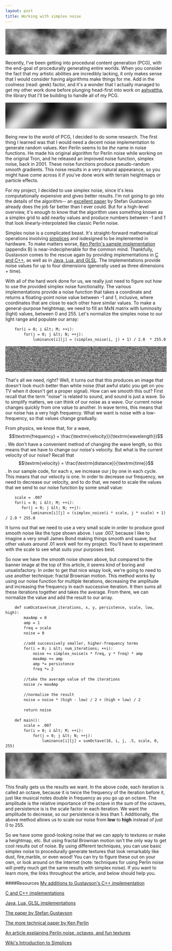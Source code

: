 ```yaml
---
layout: post
title: Working with simplex noise
---
```


![banner](/images/simplex_noise/banner.png)

Recently, I've been getting into procedural content generation (PCG), with the end-goal of procedurally generating entire worlds.  When you consider the fact that my artistic abilities are incredibly lacking, it only makes sense that I would consider having algorithms make things for me.  Add in the coolness (read: geek) factor, and it's a wonder that I actually managed to get my other work done before plunging head-first into work on [ashvattha](http://github.com/cmaher/ashvattha/tree/cpp/src), the library that I'll be building to handle all of my PCG.

![smooth noise](/images/simplex_noise/smooth.png)

Being new to the world of PCG, I decided to do some research.  The first thing I learned was that I would need a decent noise implementation to generate random values.  Ken Perlin seems to be *the* name in noise functions.  He made his original algorithm for Perlin noise while working on the original Tron, and he released an improved noise function, simplex noise, back in 2001. These noise functions produce pseudo-random smooth gradients.  This noise results in a very natural appearance, so you might have come across it if you've done work with terrain heightmaps or particle effects.

For my project, I decided to use simplex noise, since it's less computationally expensive and gives better results.  I'm not going to go into the details of the algorithm-- an [excellent paper](http://www.itn.liu.se/~stegu/simplexnoise/simplexnoise.pdf) by Stefan Gustavson already does the job far better than I ever could. But for a high-level overview, it's enough to know that the algorithm uses something known as a simplex grid to add nearby values and produce numbers between -1 and 1 that look linearly-interpolated like classic Perlin noise.

Simplex noise is a complicated beast.  It's straight-forward mathematical operations involving [simplices](http://en.wikipedia.org/wiki/Simplex) and isdesigned to be implemented in hardware.  To make matters worse, [Ken Perlin's sample implementation](http://www.csee.umbc.edu/~olano/s2002c36/ch02.pdf) (appendix B) is near-indecipherable for the common mind. Thankfully, Gustavson comes to the rescue again by providing implementations in [C and C++](http://staffwww.itn.liu.se/~stegu/aqsis/aqsis-newnoise/), as well as in [Java, Lua, and GLSL](http://webstaff.itn.liu.se/~stegu/simplexnoise).  The implementations provide noise values for up to four dimensions (generally used as three dimensions + time).

With all of the hard work done for us, we really just need to figure out how to use the provided simplex noise functionality.  The various implementations provide a noise function that takes a coordinate and returns a floating-point noise value between -1 and 1, inclusive, where coordinates that are close to each other have similar values.  To make a general-purpose heightmap, we need to fill an MxN matrix with luminosity (light) values, between 0 and 255.  Let's normalize the simplex noise to our light range and populate our array:

        for(i = 0; i &lt; M; ++i):
            for(j = 0; j &lt; N; ++j):
                luminance[i][j] = (simplex_noise(i, j) + 1) / 2.0  * 255.0

![static noise](/images/simplex_noise/static.png)

That's all we need, right?  Well, it turns out that this produces an image that doesn't look much better than white noise (that awful static you get on you TV when it doesn't get a proper signal).  How can we smooth this out?  First recall that the term "noise" is related to sound, and sound is just a wave.  So to simplify matters, we can think of our noise as a wave. Our current noise changes quickly from one value to another.  In wave terms, this means that our noise has a very high frequency.  What we want is noise with a low-frequency, so that values change gradually.

From physics, we know that, for a wave, $$\textrm{frequency} = \frac{\textrm{velocity}}{\textrm{wavelength}}$$.  We don't have a convenient method of changing the wave length, so this means that we have to change our noise's velocity.  But what is the current velocity of our noise?  Recall that $$\textrm{velocity} = \frac{\textrm{distance}}{\textrm{time}}$$.  In our sample code, for each x, we increase our j by one in each cycle.  This means that our velocity is one.  In order to decrease our frequency, we need to decrease our velocity, and to do that, we need to scale the values that we send to our noise function by some small value:

        scale = .007
        for(i = 0; i &lt; M; ++i):
           for(j = 0; j &lt; N; ++j):
               luminance[i][j] = (simplex_noise(i * scale, j * scale) + 1) / 2.0 * 255.0

It turns out that we need to use a very small scale in order to produce good smooth noise like the type shown above.  I use .007, because I like to imagine a very small James Bond making things smooth and suave, but other values around .01 work well for my project.  You'll have to experiment with the scale to see what suits your purposes best.

So now we have the smooth noise shown above, but compared to the banner image at the top of this article, it seems kind of boring and unsatisfactory.  In order to get that nice wispy look, we're going to need to use another technique: fractal Brownian motion.  This method works by using our noise function for multiple iterations, decreasing the amplitude and increasing the frequency in each successive iteration.  It then sums all these iterations together and takes the average.  From there, we can normalize the value and add the result to our array. 

        def sumOcatave(num_iterations, x, y, persistence, scale, low, high):
            maxAmp = 0
            amp = 1
            freq = scale
            noise = 0

            //add successively smaller, higher-frequency terms
            for(i = 0; i &lt; num_iterations; ++i):
                noise += simplex_noise(x * freq, y * freq) * amp
                maxAmp += amp
                amp *= persistence
                freq *= 2

            //take the average value of the iterations
            noise /= maxAmp

            //normalize the result
            noise = noise * (high - low) / 2 + (high + low) / 2

            return noise

        def main():
            scale = .007
            for(i = 0; i &lt; M; ++i):
                for(j = 0; j &lt; N; ++j):
                    luminance[i][j] = sumOctave(16, i, j, .5, scale, 0, 255)

!["The results of Fractal Brownian Motion"](/images/simplex_noise/final.png)

This finally gets us the results we want.  In the above code, each iteration is called an octave, because it is twice the frequency of the iteration before it, just like musical notes double in frequency as you go up an octave.  The amplitude is the relative importance of the octave in the sum of the octaves, and persistence is is the scale factor in each iteration.  We want the amplitude to decrease, so our persistence is less than 1. Additionally, the above method allows us to scale our noise from **low** to **high** instead of just 0 to 255.

So we have some good-looking noise that we can apply to textures or make a heightmap, etc.  But using fractal Brownian motion isn't the only way to get cool results out of noise.  By using different techniques, you can use basic simplex noise to procedurally generate textures that look remarkably like dust, fire,marble, or even wood!  You can try to figure these out on your own, or look around on the internet (note: techniques for using Perlin noise will pretty much get the same results with simplex noise).  If you want to learn more, the links throughout the article, and below should help you.


####Resources
[My additions to Gustavson's C++ implementation](https://github.com/cmaher/ashvattha/tree/cpp/src)

[C and C++ implementations](http://staffwww.itn.liu.se/~stegu/aqsis/aqsis-newnoise/)

[Java, Lua, GLSL implementations](http://webstaff.itn.liu.se/~stegu/simplexnoise)

[The paper by Stefan Gustavson](http://www.itn.liu.se/~stegu/simplexnoise/simplexnoise.pdf)

[The more technical paper by Ken Perlin](http://www.csee.umbc.edu/~olano/s2002c36/ch02.pdf)

[An article explaining Perlin noise, octaves, and fun textures](http://freespace.virgin.net/hugo.elias/models/m_perlin.htm)

[Wiki's Introduction to Simplices](http://en.wikipedia.org/wiki/Simplex)
